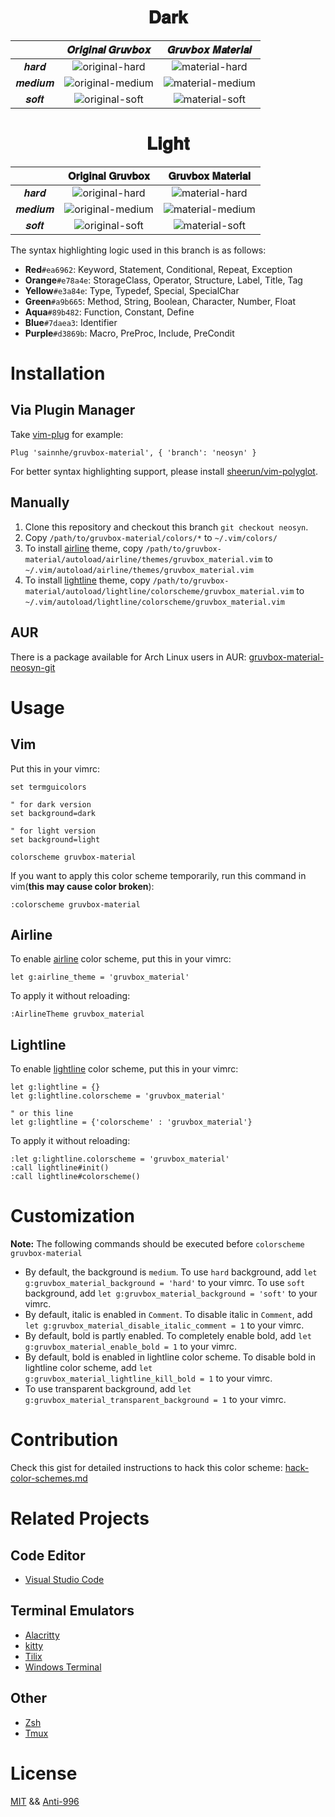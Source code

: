 <h1 align="center">
𝐃𝐚𝐫𝐤
</h1>

|        |                                                     𝑶𝒓𝒊𝒈𝒊𝒏𝒂𝒍 𝑮𝒓𝒖𝒗𝒃𝒐𝒙                                                     |                                                     𝑮𝒓𝒖𝒗𝒃𝒐𝒙 𝑴𝒂𝒕𝒆𝒓𝒊𝒂𝒍                                                     |
| :----: | :----------------------------------------------------------------------------------------------------------------------: | :----------------------------------------------------------------------------------------------------------------------: |
|  𝒉𝒂𝒓𝒅  |  ![original-hard](https://user-images.githubusercontent.com/37491630/61801994-4072df00-ae1f-11e9-8a3a-cc806393f460.png)  |  ![material-hard](https://user-images.githubusercontent.com/37491630/63072979-02487700-bf16-11e9-88ca-e288c094697b.png)  |
| 𝒎𝒆𝒅𝒊𝒖𝒎 | ![original-medium](https://user-images.githubusercontent.com/37491630/61802005-45379300-ae1f-11e9-91bb-012e058eb906.png) | ![material-medium](https://user-images.githubusercontent.com/37491630/63072977-ffe61d00-bf15-11e9-9fcb-1720b4e6b8b2.png) |
|  𝒔𝒐𝒇𝒕  |  ![original-soft](https://user-images.githubusercontent.com/37491630/61801978-3bae2b00-ae1f-11e9-9b7b-33105484be47.png)  |  ![material-soft](https://user-images.githubusercontent.com/37491630/63072974-feb4f000-bf15-11e9-8b9b-34c5bac2711e.png)  |

<h1 align="center">
𝐋𝐢𝐠𝐡𝐭
</h1>

|        |                                                     𝐎𝐫𝐢𝐠𝐢𝐧𝐚𝐥 𝐆𝐫𝐮𝐯𝐛𝐨𝐱                                                     |                                                     𝐆𝐫𝐮𝐯𝐛𝐨𝐱 𝐌𝐚𝐭𝐞𝐫𝐢𝐚𝐥                                                     |
| :----: | :----------------------------------------------------------------------------------------------------------------------: | :----------------------------------------------------------------------------------------------------------------------: |
|  𝒉𝒂𝒓𝒅  |  ![original-hard](https://user-images.githubusercontent.com/37491630/64184396-ecfea280-ce5a-11e9-8f78-c3d33e86633b.png)  |  ![material-hard](https://user-images.githubusercontent.com/37491630/64214696-01fe2480-cea1-11e9-83c2-2b0079d20fd1.png)  |
| 𝒎𝒆𝒅𝒊𝒖𝒎 | ![original-medium](https://user-images.githubusercontent.com/37491630/64184401-eec86600-ce5a-11e9-849d-1f2471259eb1.png) | ![material-medium](https://user-images.githubusercontent.com/37491630/64214700-0591ab80-cea1-11e9-9a36-fec902c8ef19.png) |
|  𝒔𝒐𝒇𝒕  |  ![original-soft](https://user-images.githubusercontent.com/37491630/64184412-f25bed00-ce5a-11e9-9e75-16cb75579ea6.png)  |  ![material-soft](https://user-images.githubusercontent.com/37491630/64214703-09bdc900-cea1-11e9-8355-f1953eeefe5c.png)  |

The syntax highlighting logic used in this branch is as follows:

- **Red**`#ea6962`: Keyword, Statement, Conditional, Repeat, Exception
- **Orange**`#e78a4e`: StorageClass, Operator, Structure, Label, Title, Tag
- **Yellow**`#e3a84e`: Type, Typedef, Special, SpecialChar
- **Green**`#a9b665`: Method, String, Boolean, Character, Number, Float
- **Aqua**`#89b482`: Function, Constant, Define
- **Blue**`#7daea3`: Identifier
- **Purple**`#d3869b`: Macro, PreProc, Include, PreCondit

# Installation

## Via Plugin Manager

Take [vim-plug](https://github.com/junegunn/vim-plug) for example:

```vim
Plug 'sainnhe/gruvbox-material', { 'branch': 'neosyn' }
```

For better syntax highlighting support, please install [sheerun/vim-polyglot](https://github.com/sheerun/vim-polyglot).

## Manually

1. Clone this repository and checkout this branch `git checkout neosyn`.
2. Copy `/path/to/gruvbox-material/colors/*` to `~/.vim/colors/`
3. To install [airline](https://github.com/vim-airline/vim-airline) theme, copy `/path/to/gruvbox-material/autoload/airline/themes/gruvbox_material.vim` to `~/.vim/autoload/airline/themes/gruvbox_material.vim`
4. To install [lightline](https://github.com/itchyny/lightline.vim) theme, copy `/path/to/gruvbox-material/autoload/lightline/colorscheme/gruvbox_material.vim` to `~/.vim/autoload/lightline/colorscheme/gruvbox_material.vim`

## AUR

There is a package available for Arch Linux users in AUR: [gruvbox-material-neosyn-git](https://aur.archlinux.org/packages/gruvbox-material-neosyn-git/)

# Usage

## Vim

Put this in your vimrc:

```vim
set termguicolors

" for dark version
set background=dark

" for light version
set background=light

colorscheme gruvbox-material
```

If you want to apply this color scheme temporarily, run this command in vim(**this may cause color broken**):

```vim
:colorscheme gruvbox-material
```

## Airline

To enable [airline](https://github.com/vim-airline/vim-airline) color scheme, put this in your vimrc:

```vim
let g:airline_theme = 'gruvbox_material'
```

To apply it without reloading:

```vim
:AirlineTheme gruvbox_material
```

## Lightline

To enable [lightline](https://github.com/itchyny/lightline.vim) color scheme, put this in your vimrc:

```vim
let g:lightline = {}
let g:lightline.colorscheme = 'gruvbox_material'

" or this line
let g:lightline = {'colorscheme' : 'gruvbox_material'}
```

To apply it without reloading:

```vim
:let g:lightline.colorscheme = 'gruvbox_material'
:call lightline#init()
:call lightline#colorscheme()
```

# Customization

**Note:** The following commands should be executed before `colorscheme gruvbox-material`

- By default, the background is `medium`. To use `hard` background, add `let g:gruvbox_material_background = 'hard'` to your vimrc. To use `soft` background, add `let g:gruvbox_material_background = 'soft'` to your vimrc.
- By default, italic is enabled in `Comment`. To disable italic in `Comment`, add `let g:gruvbox_material_disable_italic_comment = 1` to your vimrc.
- By default, bold is partly enabled. To completely enable bold, add `let g:gruvbox_material_enable_bold = 1` to your vimrc.
- By default, bold is enabled in lightline color scheme. To disable bold in lightline color scheme, add `let g:gruvbox_material_lightline_kill_bold = 1` to your vimrc.
- To use transparent background, add `let g:gruvbox_material_transparent_background = 1` to your vimrc.

# Contribution

Check this gist for detailed instructions to hack this color scheme: [hack-color-schemes.md](https://gist.github.com/sainnhe/911f78cbb092ac58c8734c423a464935)

# Related Projects

## Code Editor

- [Visual Studio Code](https://github.com/sainnhe/gruvbox-material-vscode)

## Terminal Emulators

- [Alacritty](https://gist.github.com/kamek-pf/2eae4f570061a97788a8a9ca4c893797)
- [kitty](https://gist.github.com/rsaihe/789829b1e475299b015717813715181a)
- [Tilix](https://gist.github.com/sainnhe/5c44ffcd2465198ced6d80ac57b38b34)
- [Windows Terminal](https://gist.github.com/sainnhe/587a1bba123cb25a3ed83ced613c20c0)

## Other

- [Zsh](https://gist.github.com/sainnhe/f92372e14c59750b6ac8dc927ba9f7fe)
- [Tmux](https://gist.github.com/sainnhe/b8240bc047313fd6185bb8052df5a8fb)

# License

[MIT](./LICENSE) && [Anti-996](./Anti-996-LICENSE)
